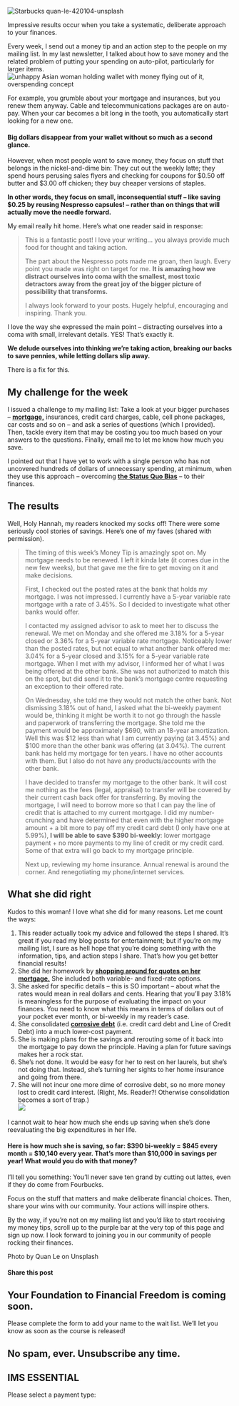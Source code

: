 ![Starbucks quan-le-420104-unsplash](https://yourfinanciallaunchpad.com/wp-content/uploads/elementor/thumbs/Starbucks-quan-le-420104-unsplash-qdc6cnxt0dgvd1q50bo5tdi1fz68bk0t8wtuk2dwnc.jpg "Starbucks quan-le-420104-unsplash")

Impressive results occur when you take a systematic, deliberate approach to your finances.

Every week, I send out a money tip and an action step to the people on my mailing list. In my last newsletter, I talked about how to save money and the related problem of putting your spending on auto-pilot, particularly for larger items.![unhappy Asian woman holding wallet with money flying out of it, overspending concept](http://yflmainprod.wpengine.com/wp-content/uploads/2019/01/iStock-916397168-for-blog-post.jpg)

For example, you grumble about your mortgage and insurances, but you renew them anyway. Cable and telecommunications packages are on auto-pay. When your car becomes a bit long in the tooth, you automatically start looking for a new one.

#### Big dollars disappear from your wallet without so much as a second glance.

However, when most people want to save money, they focus on stuff that belongs in the nickel-and-dime bin: They cut out the weekly latte; they spend hours perusing sales flyers and checking for coupons for $0.50 off butter and $3.00 off chicken; they buy cheaper versions of staples.

**In other words, they focus on small, inconsequential stuff – like saving $0.25 by reusing Nespresso capsules! – rather than on things that will actually move the needle forward.**

My email really hit home. Here’s what one reader said in response:

> This is a fantastic post! I love your writing… you always provide much food for thought and taking action.
> 
> The part about the Nespresso pots made me groan, then laugh. Every point you made was right on target for me. **It is amazing how we distract ourselves into coma with the smallest, most toxic detractors away from the great joy of the bigger picture of possibility that transforms.**
> 
> I always look forward to your posts. Hugely helpful, encouraging and inspiring. Thank you.

I love the way she expressed the main point – distracting ourselves into a coma with small, irrelevant details. YES! That’s exactly it.

**We delude ourselves into thinking we’re taking action, breaking our backs to save pennies, while letting dollars slip away.**

There is a fix for this.

## My challenge for the week

I issued a challenge to my mailing list: Take a look at your bigger purchases – **[mortgage,](https://yflmainprod.wpengine.com/2019/02/how-to-get-the-best-deal-for-your-mortgage-renewal/)** insurances, credit card charges, cable, cell phone packages, car costs and so on – and ask a series of questions (which I provided). Then, tackle every item that may be costing you too much based on your answers to the questions. Finally, email me to let me know how much you save.

I pointed out that I have yet to work with a single person who has not uncovered hundreds of dollars of unnecessary spending, at minimum, when they use this approach – overcoming **[the Status Quo Bias](https://www.behavioraleconomics.com/resources/mini-encyclopedia-of-be/status-quo-bias/)** – to their finances.

## The results

Well, Holy Hannah, my readers knocked my socks off! There were some seriously cool stories of savings. Here’s one of my faves (shared with permission).

> The timing of this week’s Money Tip is amazingly spot on. My mortgage needs to be renewed. I left it kinda late (it comes due in the new few weeks), but that gave me the fire to get moving on it and make decisions.
> 
> First, I checked out the posted rates at the bank that holds my mortgage. I was not impressed. I currently have a 5-year variable rate mortgage with a rate of 3.45%. So I decided to investigate what other banks would offer.
> 
> I contacted my assigned advisor to ask to meet her to discuss the renewal. We met on Monday and she offered me 3.18% for a 5-year closed or 3.36% for a 5-year variable rate mortgage. Noticeably lower than the posted rates, but not equal to what another bank offered me: 3.04% for a 5-year closed and 3.15% for a 5-year variable rate mortgage. When I met with my advisor, I informed her of what I was being offered at the other bank. She was not authorized to match this on the spot, but did send it to the bank’s mortgage centre requesting an exception to their offered rate.
> 
> On Wednesday, she told me they would not match the other bank. Not dismissing 3.18% out of hand, I asked what the bi-weekly payment would be, thinking it might be worth it to not go through the hassle and paperwork of transferring the mortgage. She told me the payment would be approximately $690, with an 18-year amortization. Well this was $12 less than what I am currently paying (at 3.45%) and $100 more than the other bank was offering (at 3.04%). The current bank has held my mortgage for ten years. I have no other accounts with them. But I also do not have any products/accounts with the other bank.
> 
> I have decided to transfer my mortgage to the other bank. It will cost me nothing as the fees (legal, appraisal) to transfer will be covered by their current cash back offer for transferring. By moving the mortgage, I will need to borrow more so that I can pay the line of credit that is attached to my current mortgage. I did my number-crunching and have determined that even with the higher mortgage amount + a bit more to pay off my credit card debt (I only have one at 5.99%), **I will be able to save $390 bi-weekly**: lower mortgage payment + no more payments to my line of credit or my credit card. Some of that extra will go back to my mortgage principle.
> 
> Next up, reviewing my home insurance. Annual renewal is around the corner. And renegotiating my phone/internet services.

## What she did right

Kudos to this woman! I love what she did for many reasons. Let me count the ways:

1. This reader actually took my advice and followed the steps I shared. It’s great if you read my blog posts for entertainment; but if you’re on my mailing list, I sure as hell hope that you’re doing something with the information, tips, and action steps I share. That’s how you get better financial results!
2. She did her homework by **[shopping around for quotes on her mortgage.](https://yflmainprod.wpengine.com/2019/02/how-to-get-the-best-deal-for-your-mortgage-renewal/)** She included both variable- and fixed-rate options.
3. She asked for specific details – this is SO important – about what the rates would mean in real dollars and cents. Hearing that you’ll pay 3.18% is meaningless for the purpose of evaluating the impact on your finances. You need to know what this means in terms of dollars out of your pocket ever month, or bi-weekly in my reader’s case.
4. She consolidated **[corrosive debt](https://yflmainprod.wpengine.com/2017/02/are-you-really-living-within-your-means/)** (i.e. credit card debt and Line of Credit Debt) into a much lower-cost payment.
5. She is making plans for the savings and rerouting some of it back into the mortgage to pay down the principle. Having a plan for future savings makes her a rock star.
6. She’s not done. It would be easy for her to rest on her laurels, but she’s not doing that. Instead, she’s turning her sights to her home insurance and going from there.
7. She will not incur one more dime of corrosive debt, so no more money lost to credit card interest. (Right, Ms. Reader?! Otherwise consolidation becomes a sort of trap.)  
	![](http://yflmainprod.wpengine.com/wp-content/uploads/2019/05/Starbucks-quan-le-420104-unsplash.jpg)

I cannot wait to hear how much she ends up saving when she’s done reevaluating the big expenditures in her life.

#### Here is how much she is saving, so far: $390 bi-weekly = $845 every month = $10,140 every year. That’s more than $10,000 in savings per year! What would you do with that money?

I’ll tell you something: You’ll never save ten grand by cutting out lattes, even if they do come from Fourbucks.

Focus on the stuff that matters and make deliberate financial choices. Then, share your wins with our community. Your actions will inspire others.

By the way, if you’re not on my mailing list and you’d like to start receiving my money tips, scroll up to the purple bar at the very top of this page and sign up now. I look forward to joining you in our community of people rocking their finances.

Photo by Quan Le on Unsplash

#### Share this post

## Your Foundation to Financial Freedom is coming soon.

Please complete the form to add your name to the wait list. We’ll let you know as soon as the course is released!

## No spam, ever. Unsubscribe any time.

## IMS ESSENTIAL

Please select a payment type: